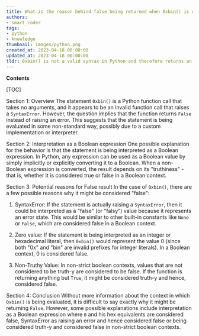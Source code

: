 ```yaml
---
title: What is the reason behind false being returned when 0xbin() is used in python?
authors:
- smart_coder
tags:
- python
- knowledge
thumbnail: images/python.png
created_at: 2023-04-18 00:00:00
updated_at: 2023-04-18 00:00:00
tldr: 0xbin() is not a valid syntax in Python and therefore returns an error, not a boolean value.
---
```


**Contents**

[TOC]

Section 1: Overview
The statement `0xbin()` is a Python function call that takes no arguments, and it appears to be an invalid function call that raises a `SyntaxError`. However, the question implies that the function returns `False` instead of raising an error. This suggests that the statement is being evaluated in some non-standard way, possibly due to a custom implementation or interpreter. 

Section 2: Interpretation as a Boolean expression
One possible explanation for the behavior is that the statement is being interpreted as a Boolean expression. In Python, any expression can be used as a Boolean value by simply implicitly or explicitly converting it to a Boolean. When a non-Boolean expression is converted, the result depends on its "truthiness" - that is, whether it is considered true or false in a Boolean context. 

Section 3: Potential reasons for False result
In the case of `0xbin()`, there are a few possible reasons why it might be considered "false": 

1. SyntaxError: If the statement is actually raising a `SyntaxError`, then it could be interpreted as a "false" (or "falsy") value because it represents an error state. This would be similar to other built-in constants like `None` or `False`, which are considered false in a Boolean context. 

2. Zero value: If the statement is being interpreted as an integer or hexadecimal literal, then `0xbin()` would represent the value 0 (since both "0x" and "bin" are invalid prefixes for integer literals). In a Boolean context, 0 is considered false. 

3. Non-Truthy Value: In non-strict boolean contexts, values that are not considered to be truth-y are considered to be false. If the function is returning anything but `True`, it might be considered truth-y and hence, considered false.  

Section 4: Conclusion
Without more information about the context in which `0xbin()` is being evaluated, it is difficult to say exactly why it might be returning `False`. However, some possible explanations include interpretation as a Boolean expression where `0` and his hex equivalents are considered false, SyntaxError as raising an error and hence considered false or being considered truth-y and considered false in non-strict boolean contexts.
